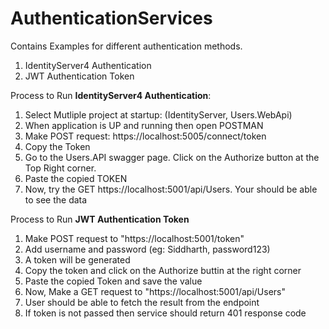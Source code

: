 # AuthenticationServices

Contains Examples for different authentication methods.
1) IdentityServer4 Authentication
2) JWT Authentication Token


Process to Run **IdentityServer4 Authentication**:
1) Select Mutliple project at startup: (IdentityServer, Users.WebApi)
2) When application is UP and running then open POSTMAN
3) Make POST request: https://localhost:5005/connect/token
4) Copy the Token
5) Go to the Users.API swagger page. Click on the Authorize button at the Top Right corner.
6) Paste the copied TOKEN
7) Now, try the GET https://localhost:5001/api/Users. Your should be able to see the data

Process to Run **JWT Authentication Token**
1) Make POST request to  "https://localhost:5001/token"
2) Add username and password (eg: Siddharth, password123)
3) A token will be generated
4) Copy the token and click on the Authorize buttin at the right corner
5) Paste the copied Token and save the value
6) Now, Make a GET request to "https://localhost:5001/api/Users" 
7) User should be able to fetch the result from the endpoint
8) If token is not passed then service should return 401 response code
